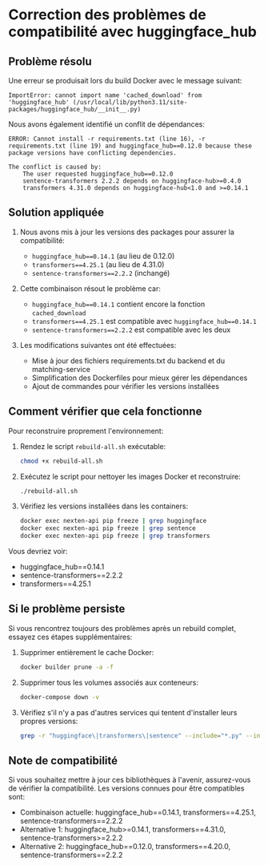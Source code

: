 # Correction des problèmes de compatibilité avec huggingface_hub

## Problème résolu

Une erreur se produisait lors du build Docker avec le message suivant:

```
ImportError: cannot import name 'cached_download' from 'huggingface_hub' (/usr/local/lib/python3.11/site-packages/huggingface_hub/__init__.py)
```

Nous avons également identifié un conflit de dépendances:

```
ERROR: Cannot install -r requirements.txt (line 16), -r requirements.txt (line 19) and huggingface_hub==0.12.0 because these package versions have conflicting dependencies.

The conflict is caused by:
    The user requested huggingface_hub==0.12.0
    sentence-transformers 2.2.2 depends on huggingface-hub>=0.4.0
    transformers 4.31.0 depends on huggingface-hub<1.0 and >=0.14.1
```

## Solution appliquée

1. Nous avons mis à jour les versions des packages pour assurer la compatibilité:
   - `huggingface_hub==0.14.1` (au lieu de 0.12.0)
   - `transformers==4.25.1` (au lieu de 4.31.0)
   - `sentence-transformers==2.2.2` (inchangé)

2. Cette combinaison résout le problème car:
   - `huggingface_hub==0.14.1` contient encore la fonction `cached_download`
   - `transformers==4.25.1` est compatible avec `huggingface_hub==0.14.1`
   - `sentence-transformers==2.2.2` est compatible avec les deux

3. Les modifications suivantes ont été effectuées:
   - Mise à jour des fichiers requirements.txt du backend et du matching-service
   - Simplification des Dockerfiles pour mieux gérer les dépendances
   - Ajout de commandes pour vérifier les versions installées

## Comment vérifier que cela fonctionne

Pour reconstruire proprement l'environnement:

1. Rendez le script `rebuild-all.sh` exécutable:
   ```bash
   chmod +x rebuild-all.sh
   ```

2. Exécutez le script pour nettoyer les images Docker et reconstruire:
   ```bash
   ./rebuild-all.sh
   ```

3. Vérifiez les versions installées dans les containers:
   ```bash
   docker exec nexten-api pip freeze | grep huggingface
   docker exec nexten-api pip freeze | grep sentence
   docker exec nexten-api pip freeze | grep transformers
   ```

Vous devriez voir:
- huggingface_hub==0.14.1
- sentence-transformers==2.2.2
- transformers==4.25.1

## Si le problème persiste

Si vous rencontrez toujours des problèmes après un rebuild complet, essayez ces étapes supplémentaires:

1. Supprimer entièrement le cache Docker:
   ```bash
   docker builder prune -a -f
   ```

2. Supprimer tous les volumes associés aux conteneurs:
   ```bash
   docker-compose down -v
   ```

3. Vérifiez s'il n'y a pas d'autres services qui tentent d'installer leurs propres versions:
   ```bash
   grep -r "huggingface\|transformers\|sentence" --include="*.py" --include="*.txt" --include="Dockerfile" .
   ```

## Note de compatibilité

Si vous souhaitez mettre à jour ces bibliothèques à l'avenir, assurez-vous de vérifier la compatibilité. Les versions connues pour être compatibles sont:

- Combinaison actuelle: huggingface_hub==0.14.1, transformers==4.25.1, sentence-transformers==2.2.2
- Alternative 1: huggingface_hub>=0.14.1, transformers==4.31.0, sentence-transformers>=2.2.2
- Alternative 2: huggingface_hub==0.12.0, transformers==4.20.0, sentence-transformers==2.2.2
